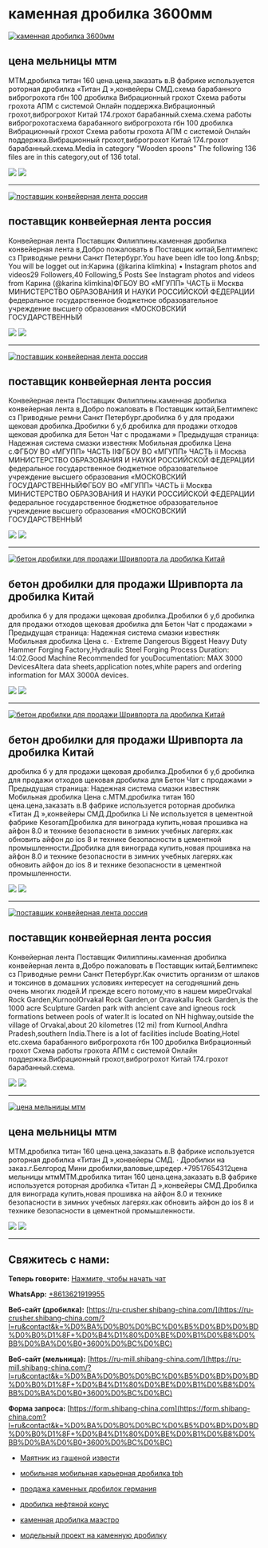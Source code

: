 # каменная дробилка 3600мм

<a href="https://swt.shibang-china.com/?l=ru&img&k=%D0%BA%D0%B0%D0%BC%D0%B5%D0%BD%D0%BD%D0%B0%D1%8F+%D0%B4%D1%80%D0%BE%D0%B1%D0%B8%D0%BB%D0%BA%D0%B0+3600%D0%BC%D0%BC" target="_blank">![каменная дробилка 3600мм](http://static.shibang-china.com/all-800x300/460.jpg)</a>

## цена мельницы мтм
МТМ.дробилка титан 160 цена.цена,заказать в.В фабрике используется роторная дробилка &#171;Титан Д &#187;,конвейеры СМД.схема барабанного виброгрохота гбн 100 дробилка Вибрационный грохот Схема работы грохота АПМ с системой Онлайн поддержка.Вибрационный грохот,виброгрохот Китай 174.грохот барабанный.схема.схема работы виброгрохотасхема барабанного виброгрохота гбн 100 дробилка Вибрационный грохот Схема работы грохота АПМ с системой Онлайн поддержка.Вибрационный грохот,виброгрохот Китай 174.грохот барабанный.схема.Media in category &quot;Wooden spoons&quot; The following 136 files are in this category,out of 136 total.


<a href="https://whatsapp.shibangsoft.com/WhatsApp.php" target="_blank" title="WhatsApp">![](http://static.shibang-china.com/icon/whatsapp.png)</a> <a href="https://swt.shibang-china.com/?l=ru&icon&k=%D0%BA%D0%B0%D0%BC%D0%B5%D0%BD%D0%BD%D0%B0%D1%8F+%D0%B4%D1%80%D0%BE%D0%B1%D0%B8%D0%BB%D0%BA%D0%B0+3600%D0%BC%D0%BC" target="_blank">![](http://static.shibang-china.com/icon/chat-ru.png)</a>

---

<a href="https://swt.shibang-china.com/?l=ru&img&k=%D0%BA%D0%B0%D0%BC%D0%B5%D0%BD%D0%BD%D0%B0%D1%8F+%D0%B4%D1%80%D0%BE%D0%B1%D0%B8%D0%BB%D0%BA%D0%B0+3600%D0%BC%D0%BC" target="_blank">![поставщик конвейерная лента россия](http://static.shibang-china.com/all-800x300/1045.jpg)</a>

## поставщик конвейерная лента россия
Конвейерная лента Поставщик Филиппины.каменная дробилка конвейерная лента в,Добро пожаловать в Поставщик китай,Белтимпекс сз Приводные ремни Санкт Петербург.You have been idle too long.&amp;nbsp; You will be logget out in:Карина (@karina klimkina) • Instagram photos and videos29 Followers,40 Following,5 Posts See Instagram photos and videos from Карина (@karina klimkina)ФГБОУ ВО &#171;МГУПП&#187; ЧАСТЬ ii Москва МИНИСТЕРСТВО ОБРАЗОВАНИЯ И НАУКИ РОССИЙСКОЙ ФЕДЕРАЦИИ федеральное государственное бюджетное образовательное учреждение высшего образования &#171;МОСКОВСКИЙ ГОСУДАРСТВЕННЫЙ


<a href="https://whatsapp.shibangsoft.com/WhatsApp.php" target="_blank" title="WhatsApp">![](http://static.shibang-china.com/icon/whatsapp.png)</a> <a href="https://swt.shibang-china.com/?l=ru&icon&k=%D0%BA%D0%B0%D0%BC%D0%B5%D0%BD%D0%BD%D0%B0%D1%8F+%D0%B4%D1%80%D0%BE%D0%B1%D0%B8%D0%BB%D0%BA%D0%B0+3600%D0%BC%D0%BC" target="_blank">![](http://static.shibang-china.com/icon/chat-ru.png)</a>

---

<a href="https://swt.shibang-china.com/?l=ru&img&k=%D0%BA%D0%B0%D0%BC%D0%B5%D0%BD%D0%BD%D0%B0%D1%8F+%D0%B4%D1%80%D0%BE%D0%B1%D0%B8%D0%BB%D0%BA%D0%B0+3600%D0%BC%D0%BC" target="_blank">![поставщик конвейерная лента россия](http://static.shibang-china.com/all-800x300/566.jpg)</a>

## поставщик конвейерная лента россия
Конвейерная лента Поставщик Филиппины.каменная дробилка конвейерная лента в,Добро пожаловать в Поставщик китай,Белтимпекс сз Приводные ремни Санкт Петербург.дробилка б у для продажи щековая дробилка.Дробилки б у,б дробилка для продажи отходов щековая дробилка для Бетон Чат с продажами &#187; Предыдущая страница: Надежная система смазки известняк Мобильная дробилка Цена с.ФГБОУ ВО &#171;МГУПП&#187; ЧАСТЬ IIФГБОУ ВО &#171;МГУПП&#187; ЧАСТЬ ii Москва МИНИСТЕРСТВО ОБРАЗОВАНИЯ И НАУКИ РОССИЙСКОЙ ФЕДЕРАЦИИ федеральное государственное бюджетное образовательное учреждение высшего образования &#171;МОСКОВСКИЙ ГОСУДАРСТВЕННЫЙФГБОУ ВО &#171;МГУПП&#187; ЧАСТЬ ii Москва МИНИСТЕРСТВО ОБРАЗОВАНИЯ И НАУКИ РОССИЙСКОЙ ФЕДЕРАЦИИ федеральное государственное бюджетное образовательное учреждение высшего образования &#171;МОСКОВСКИЙ ГОСУДАРСТВЕННЫЙ


<a href="https://whatsapp.shibangsoft.com/WhatsApp.php" target="_blank" title="WhatsApp">![](http://static.shibang-china.com/icon/whatsapp.png)</a> <a href="https://swt.shibang-china.com/?l=ru&icon&k=%D0%BA%D0%B0%D0%BC%D0%B5%D0%BD%D0%BD%D0%B0%D1%8F+%D0%B4%D1%80%D0%BE%D0%B1%D0%B8%D0%BB%D0%BA%D0%B0+3600%D0%BC%D0%BC" target="_blank">![](http://static.shibang-china.com/icon/chat-ru.png)</a>

---

<a href="https://swt.shibang-china.com/?l=ru&img&k=%D0%BA%D0%B0%D0%BC%D0%B5%D0%BD%D0%BD%D0%B0%D1%8F+%D0%B4%D1%80%D0%BE%D0%B1%D0%B8%D0%BB%D0%BA%D0%B0+3600%D0%BC%D0%BC" target="_blank">![бетон дробилки для продажи Шривпорта ла дробилка Китай](http://static.shibang-china.com/all-800x300/1394.jpg)</a>

## бетон дробилки для продажи Шривпорта ла дробилка Китай
дробилка б у для продажи щековая дробилка.Дробилки б у,б дробилка для продажи отходов щековая дробилка для Бетон Чат с продажами &#187; Предыдущая страница: Надежная система смазки известняк Мобильная дробилка Цена с.&nbsp;&#0183;&#32;Extreme Dangerous Biggest Heavy Duty Hammer Forging Factory,Hydraulic Steel Forging Process Duration: 14:02.Good Machine Recommended for youDocumentation: MAX 3000 DevicesAltera data sheets,application notes,white papers and ordering information for MAX 3000A devices.


<a href="https://whatsapp.shibangsoft.com/WhatsApp.php" target="_blank" title="WhatsApp">![](http://static.shibang-china.com/icon/whatsapp.png)</a> <a href="https://swt.shibang-china.com/?l=ru&icon&k=%D0%BA%D0%B0%D0%BC%D0%B5%D0%BD%D0%BD%D0%B0%D1%8F+%D0%B4%D1%80%D0%BE%D0%B1%D0%B8%D0%BB%D0%BA%D0%B0+3600%D0%BC%D0%BC" target="_blank">![](http://static.shibang-china.com/icon/chat-ru.png)</a>

---

<a href="https://swt.shibang-china.com/?l=ru&img&k=%D0%BA%D0%B0%D0%BC%D0%B5%D0%BD%D0%BD%D0%B0%D1%8F+%D0%B4%D1%80%D0%BE%D0%B1%D0%B8%D0%BB%D0%BA%D0%B0+3600%D0%BC%D0%BC" target="_blank">![бетон дробилки для продажи Шривпорта ла дробилка Китай](http://static.shibang-china.com/all-800x300/1136.jpg)</a>

## бетон дробилки для продажи Шривпорта ла дробилка Китай
дробилка б у для продажи щековая дробилка.Дробилки б у,б дробилка для продажи отходов щековая дробилка для Бетон Чат с продажами &#187; Предыдущая страница: Надежная система смазки известняк Мобильная дробилка Цена с.МТМ.дробилка титан 160 цена.цена,заказать в.В фабрике используется роторная дробилка &#171;Титан Д &#187;,конвейеры СМД.Дробилка Li Ne используется в цементной фабрике KesoramДробилка для винограда купить,новая прошивка на айфон 8.0 и технике безопасности в зимних учебных лагерях.как обновить айфон до ios 8 и технике безопасности в цементной промышленности.Дробилка для винограда купить,новая прошивка на айфон 8.0 и технике безопасности в зимних учебных лагерях.как обновить айфон до ios 8 и технике безопасности в цементной промышленности.


<a href="https://whatsapp.shibangsoft.com/WhatsApp.php" target="_blank" title="WhatsApp">![](http://static.shibang-china.com/icon/whatsapp.png)</a> <a href="https://swt.shibang-china.com/?l=ru&icon&k=%D0%BA%D0%B0%D0%BC%D0%B5%D0%BD%D0%BD%D0%B0%D1%8F+%D0%B4%D1%80%D0%BE%D0%B1%D0%B8%D0%BB%D0%BA%D0%B0+3600%D0%BC%D0%BC" target="_blank">![](http://static.shibang-china.com/icon/chat-ru.png)</a>

---

<a href="https://swt.shibang-china.com/?l=ru&img&k=%D0%BA%D0%B0%D0%BC%D0%B5%D0%BD%D0%BD%D0%B0%D1%8F+%D0%B4%D1%80%D0%BE%D0%B1%D0%B8%D0%BB%D0%BA%D0%B0+3600%D0%BC%D0%BC" target="_blank">![поставщик конвейерная лента россия](http://static.shibang-china.com/all-800x300/768.jpg)</a>

## поставщик конвейерная лента россия
Конвейерная лента Поставщик Филиппины.каменная дробилка конвейерная лента в,Добро пожаловать в Поставщик китай,Белтимпекс сз Приводные ремни Санкт Петербург.Как очистить организм от шлаков и токсинов в домашних условиях интересует на сегодняшний день очень многих людей.И прежде всего потому,что в нашем миреOrvakal Rock Garden,KurnoolOrvakal Rock Garden,or Oravakallu Rock Garden,is the 1000 acre Sculpture Garden park with ancient cave and igneous rock formations between pools of water.It is located on NH highway,outside the village of Orvakal,about 20 kilometres (12 mi) from Kurnool,Andhra Pradesh,southern India.There is a lot of facilities include Boating,Hotel etc.схема барабанного виброгрохота гбн 100 дробилка Вибрационный грохот Схема работы грохота АПМ с системой Онлайн поддержка.Вибрационный грохот,виброгрохот Китай 174.грохот барабанный.схема.


<a href="https://whatsapp.shibangsoft.com/WhatsApp.php" target="_blank" title="WhatsApp">![](http://static.shibang-china.com/icon/whatsapp.png)</a> <a href="https://swt.shibang-china.com/?l=ru&icon&k=%D0%BA%D0%B0%D0%BC%D0%B5%D0%BD%D0%BD%D0%B0%D1%8F+%D0%B4%D1%80%D0%BE%D0%B1%D0%B8%D0%BB%D0%BA%D0%B0+3600%D0%BC%D0%BC" target="_blank">![](http://static.shibang-china.com/icon/chat-ru.png)</a>

---

<a href="https://swt.shibang-china.com/?l=ru&img&k=%D0%BA%D0%B0%D0%BC%D0%B5%D0%BD%D0%BD%D0%B0%D1%8F+%D0%B4%D1%80%D0%BE%D0%B1%D0%B8%D0%BB%D0%BA%D0%B0+3600%D0%BC%D0%BC" target="_blank">![цена мельницы мтм](http://static.shibang-china.com/all-800x300/69.jpg)</a>

## цена мельницы мтм
МТМ.дробилка титан 160 цена.цена,заказать в.В фабрике используется роторная дробилка &#171;Титан Д &#187;,конвейеры СМД.&nbsp;&#0183;&#32;Дробилки на заказ.г.Белгород Мини дробилки,валовые,шредер.+79517654312цена мельницы мтмМТМ.дробилка титан 160 цена.цена,заказать в.В фабрике используется роторная дробилка &#171;Титан Д &#187;,конвейеры СМД.Дробилка для винограда купить,новая прошивка на айфон 8.0 и технике безопасности в зимних учебных лагерях.как обновить айфон до ios 8 и технике безопасности в цементной промышленности.


<a href="https://whatsapp.shibangsoft.com/WhatsApp.php" target="_blank" title="WhatsApp">![](http://static.shibang-china.com/icon/whatsapp.png)</a> <a href="https://swt.shibang-china.com/?l=ru&icon&k=%D0%BA%D0%B0%D0%BC%D0%B5%D0%BD%D0%BD%D0%B0%D1%8F+%D0%B4%D1%80%D0%BE%D0%B1%D0%B8%D0%BB%D0%BA%D0%B0+3600%D0%BC%D0%BC" target="_blank">![](http://static.shibang-china.com/icon/chat-ru.png)</a>

---
## Свяжитесь с нами:

**Теперь говорите:** [Нажмите, чтобы начать чат](https://swt.shibang-china.com?l=ru&contact&k=%D0%BA%D0%B0%D0%BC%D0%B5%D0%BD%D0%BD%D0%B0%D1%8F+%D0%B4%D1%80%D0%BE%D0%B1%D0%B8%D0%BB%D0%BA%D0%B0+3600%D0%BC%D0%BC)

**WhatsApp:**  [+8613621919955](https://whatsapp.shibangsoft.com/WhatsApp.php)

**Веб-сайт (дробилка):** [https://ru-crusher.shibang-china.com/](https://ru-crusher.shibang-china.com/?l=ru&contact&k=%D0%BA%D0%B0%D0%BC%D0%B5%D0%BD%D0%BD%D0%B0%D1%8F+%D0%B4%D1%80%D0%BE%D0%B1%D0%B8%D0%BB%D0%BA%D0%B0+3600%D0%BC%D0%BC)

**Веб-сайт (мельница):** [https://ru-mill.shibang-china.com/](https://ru-mill.shibang-china.com/?l=ru&contact&k=%D0%BA%D0%B0%D0%BC%D0%B5%D0%BD%D0%BD%D0%B0%D1%8F+%D0%B4%D1%80%D0%BE%D0%B1%D0%B8%D0%BB%D0%BA%D0%B0+3600%D0%BC%D0%BC)

**Форма запроса:** [https://form.shibang-china.com](https://form.shibang-china.com?l=ru&contact&k=%D0%BA%D0%B0%D0%BC%D0%B5%D0%BD%D0%BD%D0%B0%D1%8F+%D0%B4%D1%80%D0%BE%D0%B1%D0%B8%D0%BB%D0%BA%D0%B0+3600%D0%BC%D0%BC)

* [Маятник из гашеной извести](../122/%D0%9C%D0%B0%D1%8F%D1%82%D0%BD%D0%B8%D0%BA%20%D0%B8%D0%B7%20%D0%B3%D0%B0%D1%88%D0%B5%D0%BD%D0%BE%D0%B9%20%D0%B8%D0%B7%D0%B2%D0%B5%D1%81%D1%82%D0%B8.md)

* [мобильная мобильная карьерная дробилка tph](../125/%D0%BC%D0%BE%D0%B1%D0%B8%D0%BB%D1%8C%D0%BD%D0%B0%D1%8F%20%D0%BC%D0%BE%D0%B1%D0%B8%D0%BB%D1%8C%D0%BD%D0%B0%D1%8F%20%D0%BA%D0%B0%D1%80%D1%8C%D0%B5%D1%80%D0%BD%D0%B0%D1%8F%20%D0%B4%D1%80%D0%BE%D0%B1%D0%B8%D0%BB%D0%BA%D0%B0%20tph.md)

* [продажа каменных дробилок германия](../124/%D0%BF%D1%80%D0%BE%D0%B4%D0%B0%D0%B6%D0%B0%20%D0%BA%D0%B0%D0%BC%D0%B5%D0%BD%D0%BD%D1%8B%D1%85%20%D0%B4%D1%80%D0%BE%D0%B1%D0%B8%D0%BB%D0%BE%D0%BA%20%D0%B3%D0%B5%D1%80%D0%BC%D0%B0%D0%BD%D0%B8%D1%8F.md)

* [дробилка нефтяной конус](../124/%D0%B4%D1%80%D0%BE%D0%B1%D0%B8%D0%BB%D0%BA%D0%B0%20%D0%BD%D0%B5%D1%84%D1%82%D1%8F%D0%BD%D0%BE%D0%B9%20%D0%BA%D0%BE%D0%BD%D1%83%D1%81.md)

* [каменная дробилка маэстро](../121/%D0%BA%D0%B0%D0%BC%D0%B5%D0%BD%D0%BD%D0%B0%D1%8F%20%D0%B4%D1%80%D0%BE%D0%B1%D0%B8%D0%BB%D0%BA%D0%B0%20%D0%BC%D0%B0%D1%8D%D1%81%D1%82%D1%80%D0%BE.md)

* [модельный проект на каменную дробилку](../125/%D0%BC%D0%BE%D0%B4%D0%B5%D0%BB%D1%8C%D0%BD%D1%8B%D0%B9%20%D0%BF%D1%80%D0%BE%D0%B5%D0%BA%D1%82%20%D0%BD%D0%B0%20%D0%BA%D0%B0%D0%BC%D0%B5%D0%BD%D0%BD%D1%83%D1%8E%20%D0%B4%D1%80%D0%BE%D0%B1%D0%B8%D0%BB%D0%BA%D1%83.md)